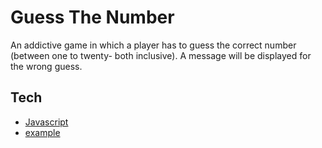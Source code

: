 # Guess The Number

An addictive game in which a player has to guess the correct number (between one to twenty- both inclusive). A message will be displayed for the wrong guess.

## Tech

- [Javascript](http://stackoverflow.com)
- <a href="http://example.com/" target="_blank">example</a>
